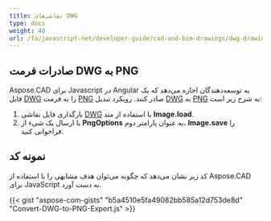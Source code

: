```yaml
---
title: نقاشی‌های DWG
type: docs
weight: 40
url: /fa/javascript-net/developer-guide/cad-and-bim-drawings/dwg-drawings/
---
```


## **صادرات فرمت DWG به PNG**

Aspose.CAD برای Javascript در Angular به توسعه‌دهندگان اجازه می‌دهد که یک فایل [DWG](https://docs.fileformat.com/cad/dwg/) را به فرمت [PNG](https://docs.fileformat.com/image/png/) صادر کنند.
رویکرد تبدیل [DWG](https://docs.fileformat.com/cad/dwg/) به [PNG](https://docs.fileformat.com/image/png/) به شرح زیر است:

1. بارگذاری فایل نقاشی [DWG](https://docs.fileformat.com/cad/dwg/) با استفاده از متد **Image.load**.
1. با ارسال یک شیء از **PngOptions** به عنوان پارامتر دوم، **Image.save** را فراخوانی کنید.

## نمونه کد

کد زیر نشان می‌دهد که چگونه می‌توان هدف مشابهی را با استفاده از Aspose.CAD برای JavaScript به دست آورد.

{{< gist "aspose-com-gists" "b5a4510e5fa49082bb585a12d753de8d" "Convert-DWG-to-PNG-Export.js" >}}
